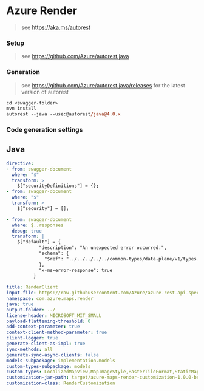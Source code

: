 # Azure Render

> see https://aka.ms/autorest

### Setup
> see https://github.com/Azure/autorest.java

### Generation
> see https://github.com/Azure/autorest.java/releases for the latest version of autorest
```ps
cd <swagger-folder>
mvn install
autorest --java --use:@autorest/java@4.0.x
```

### Code generation settings

## Java

``` yaml
directive:
- from: swagger-document
  where: "$"
  transform: >
    $["securityDefinitions"] = {};
- from: swagger-document
  where: "$"
  transform: >
    $["security"] = [];

- from: swagger-document
  where: $..responses
  debug: true
  transform: |
    $["default"] = { 
            "description": "An unexpected error occurred.",
            "schema": {
              "$ref": "../../../../../common-types/data-plane/v1/types.json#/definitions/ErrorResponse"
            },
            "x-ms-error-response": true
          }
    
title: RenderClient
input-file: https://raw.githubusercontent.com/Azure/azure-rest-api-specs/main/specification/maps/data-plane/Render/preview/2.1/render.json
namespace: com.azure.maps.render
java: true
output-folder: ../
license-header: MICROSOFT_MIT_SMALL
payload-flattening-threshold: 0
add-context-parameter: true
context-client-method-parameter: true
client-logger: true
generate-client-as-impl: true
sync-methods: all
generate-sync-async-clients: false
models-subpackage: implementation.models
custom-types-subpackage: models
custom-types: LocalizedMapView,MapImageStyle,RasterTileFormat,StaticMapLayer,MapTileSize,TileIndex,TilesetID,Copyright,CopyrightCaption,MapAttribution,RegionCopyrights,RegionCopyrightsCountry,MapTileset
customization-jar-path: target/azure-maps-render-customization-1.0.0-beta.1.jar
customization-class: RenderCustomization
```
